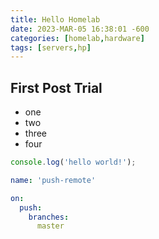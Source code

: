 ```yaml
---
title: Hello Homelab
date: 2023-MAR-05 16:38:01 -600
categories: [homelab,hardware]
tags: [servers,hp]
---
```


## First Post Trial

* one
* two
* three
* four

```javascript
console.log('hello world!');
```

```yml
name: 'push-remote'

on:
  push:
    branches:
      master

```
